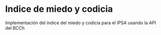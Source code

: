 # Indice de miedo y codicia
 Implementación del indice del miedo y codicia para el IPSA usando la API del BCCh
